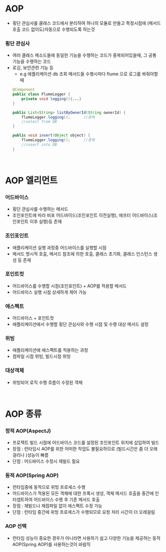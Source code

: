 # AOP
* 횡단 관심사를 클래스 코드에서 분리하여 하나의 모듈로 만들고 특정시점에 (메서드 호출 코드 없이도)자동으로 수행되도록 하는것

### 횡단 관심사
* 여러 클래스 메소드들에 동일한 기능을 수행하는 코드가 중복되어있을때, 그 공통 기능을 수행하는 코드
* 로깅, 보안관련 기능 등
	* e.g 애플리케이션 db 조회 메서드들 수행시마다 flume 으로 로그를 쏴줘야할때
	```java
	@Component
	public class FlumeLogger {
		private void logging(){...}
	}

	public List<String> listByOwnerId(String ownerId) {
		flumeLogger.logging();		//중복
		//select from DB
	}

	public void insert(Object object) {
		flumeLogger.logging();		//중복
		//insert into DB
	}
	```

<br>

# AOP 엘리먼트
### 어드바이스
* 횡단 관심사를 수행하는 메서드
* 조인포인트에 따라 비포 어드바이드(조인포인트 이전실행), 애프터 어드바이스(조인포인트 이후 실행)등 존재

### 조인포인트
* 애플리케이션 실행 과정중 어드바이스를 실행할 시점
* 메서드 명시적 호출, 메서드 참조에 의한 호출, 클래스 초기화, 클래스 인스턴스 생성 등 존재

### 포인트컷
* 어드바이스를 수행할 시점(조인포인트) + AOP를 적용할 메서드
* 어드바이스 실행 시점 상세하게 제어 가능

### 애스펙트
* 어드바이스 + 포인트컷
* 애플리케이션에서 수행할 횡단 관심사와 수행 시점 및 수행 대상 메서드 설정

### 위빙
* 애플리케이션에 애스펙트를 적용하는 과정
* 컴파일 시점 위빙, 빌드시점 위빙

### 대상객체
* 위빙되어 로직 수행 흐름이 수정된 객체

<br>

# AOP 종류
### 정적 AOP(AspectJ)
* 프로젝트 빌드 시점에 어드바이스 코드를 설정된 조인포인트 위치에 삽입하여 빌드
* 장점 : 런타임시 AOP를 위한 어떠한 작업도 불필요하므로 (빌드시간은 좀 더 오래걸리나 )성능이 빠름
* 단점 : 어드바이스 수정시 재빌드 필요

### 동적 AOP(Spring AOP)
* 런타임중에 동적으로 위빙 프로세스 수행
* 어드바이스가 적용된 모든 객체에 대한 프록시 생성, 객체 메서드 호출을 중간에 인터셉트하여 어드바이스 수행 후 기존 메서드 호출 
* 장점 : 재빌드나 재컴파일 없이 애스펙트 수정 가능
* 단점 : 런타임 중간에 위빙 프로세스가 수행되므로 요청 처리 시간이 더 오래걸림

### AOP 선택
* 런타임 성능이 중요한 경우가 아니라면 사용하기 쉽고 다양한 기능을 제공하는 동적 AOP(Spring AOP)를 사용하는것이 바람직